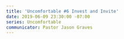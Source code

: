 ```yaml
---
title: 'Uncomfortable #6 Invest and Invite'
date: 2019-06-09 23:30:00 -07:00
series: Uncomfortable
communicator: Pastor Jason Graves
---
```


